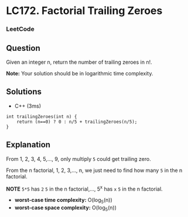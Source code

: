 # LC172. Factorial Trailing Zeroes

### LeetCode

## Question

Given an integer n, return the number of trailing zeroes in n!.

**Note:** Your solution should be in logarithmic time complexity.

## Solutions

* C++ (3ms)
```
int trailingZeroes(int n) {
    return (n==0) ? 0 : n/5 + trailingZeroes(n/5);
}
```

## Explanation

From 1, 2, 3, 4, 5,..., 9, only multiply `5` could get trailing zero.

From the n factorial, 1, 2, 3,..., n, we just need to find how many `5` in the n factorial.

**NOTE** `5*5` has `2` `5` in the n factorial,...,  5<sup>x</sup> has `x` `5` in the n factorial.

* **worst-case time complexity:** O(log<sub>5</sub>(n))
* **worst-case space complexity:** O(log<sub>5</sub>(n))